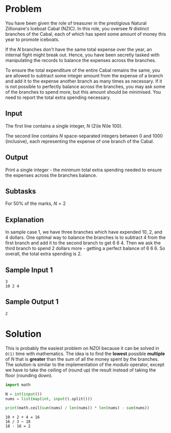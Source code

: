 # Problem

You have been given the role of treasurer in the prestigious Natural Zillionaire's Iceboat Cabal (NZIC). In this role, you oversee $N$ distinct branches of the Cabal, each of which has spent some amount of money this year to promote iceboats.

If the $N$ branches don't have the same total expense over the year, an internal fight might break out. Hence, you have been secretly tasked with manipulating the records to balance the expenses across the branches.

To ensure the total expenditure of the entire Cabal remains the same, you are allowed to subtract some integer amount from the expense of a branch and add it to the expense another branch as many times as necessary. If it is not possible to perfectly balance across the branches, you may ask some of the branches to spend more, but this amount should be minimised. You need to report the total extra spending necessary.

## Input
The first line contains a single integer, $N$ (2\le N\le 100).

The second line contains $N$ space-separated integers between $0$ and $1000$ (inclusive), each representing the expense of one branch of the Cabal.

## Output
Print a single integer - the minimum total extra spending needed to ensure the expenses across the branches balance.

## Subtasks
For 50% of the marks, $N=2$
## Explanation
In sample case 1, we have three branches which have expended 10, 2, and 4 dollars. One optimal way to balance the branches is to subtract 4 from the first branch and add it to the second branch to get 6 6 4. Then we ask the third branch to spend 2 dollars more - getting a perfect balance of 6 6 6. So overall, the total extra spending is 2.

## Sample Input 1
```
3
10 2 4
```
## Sample Output 1
```
2
```

# Solution

This is probably the easiest problem on NZOI because it can be solved in `O(1)` time with mathematics. The idea is to find the **lowest** possible **multiple** of $N$ that is **greater** than the sum of all the money spent by the branches. The solution is similar to the implementation of the *modulo* operator, except we have to take the ceiling of (round up) the result instead of taking the floor (rounding down).

```py
import math

N = int(input())
nums = list(map(int, input().split()))

print(math.ceil(sum(nums) / len(nums)) * len(nums) - sum(nums))
```

```
10 + 2 + 4 = 16
16 / 3 ~ 18
18 - 16 = 2
```